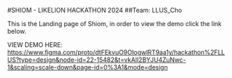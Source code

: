 #SHIOM - LIKELION HACKATHON 2024
##Team: LLUS_Cho

This is the Landing page of Shiom, in order to view the demo click the link below.


VIEW DEMO HERE: https://www.figma.com/proto/dtFEkvuO9OIogwlRT9aa1y/hackathon%2FLLUS?type=design&node-id=22-15482&t=vkAII2BYJU4ZuNwc-1&scaling=scale-down&page-id=0%3A1&mode=design
